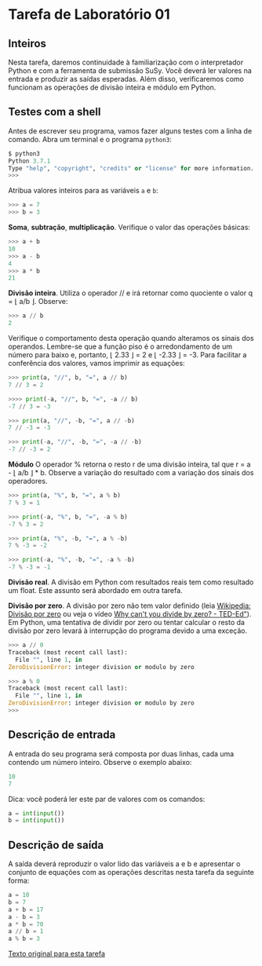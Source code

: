 # Tarefa de Laboratório 01

## Inteiros

Nesta tarefa, daremos continuidade à familiarização com o interpretador Python e com a ferramenta de submissão SuSy. Você deverá ler valores na entrada e produzir as saídas esperadas. Além disso, verificaremos como funcionam as operações de divisão inteira e módulo em Python.

## Testes com a shell

Antes de escrever seu programa, vamos fazer alguns testes com a linha de comando. Abra um terminal e o programa `python3`:

```python
$ python3
Python 3.7.1 
Type "help", "copyright", "credits" or "license" for more information.
>>>  
```

Atribua valores inteiros para as variáveis `a` e `b`:

```python
>>> a = 7
>>> b = 3 
```

**Soma**, **subtração**, **multiplicação**. Verifique o valor das operações básicas:

```python
>>> a + b
10
>>> a - b
4
>>> a * b
21
```

**Divisão inteira**. Utiliza o operador // e irá retornar como quociente o valor q = ⌊ a/b ⌋. Observe:

```python
>>> a // b
2
```

Verifique o comportamento desta operação quando alteramos os sinais dos operandos. Lembre-se que a função piso é o arredondamento de um número para baixo e, portanto, ⌊ 2.33 ⌋ = 2 e ⌊ -2.33 ⌋ = -3. Para facilitar a conferência dos valores, vamos imprimir as equações:

```python
>>> print(a, "//", b, "=", a // b)
7 // 3 = 2

>>>> print(-a, "//", b, "=", -a // b)
-7 // 3 = -3

>>> print(a, "//", -b, "=", a // -b)
7 // -3 = -3

>>> print(-a, "//", -b, "=", -a // -b)
-7 // -3 = 2
```

**Módulo** O operador % retorna o resto r de uma divisão inteira, tal que r = a - ⌊ a/b ⌋ * b. Observe a variação do resultado com a variação dos sinais dos operadores.

```python
>>> print(a, "%", b, "=", a % b)
7 % 3 = 1

>>> print(-a, "%", b, "=", -a % b)
-7 % 3 = 2

>>> print(a, "%", -b, "=", a % -b)
7 % -3 = -2

>>> print(-a, "%", -b, "=", -a % -b)
-7 % -3 = -1
```

**Divisão real**. A divisão em Python com resultados reais tem como resultado um float. Este assunto será abordado em outra tarefa.

**Divisão por zero**. A divisão por zero não tem valor definido (leia [Wikipedia: Divisão por zero](https://pt.wikipedia.org/wiki/Divis%C3%A3o_por_zero) ou veja o vídeo [Why can't you divide by zero? - TED-Ed"](https://www.youtube.com/watch?v=NKmGVE85GUU)). Em Python, uma tentativa de dividir por zero ou tentar calcular o resto da divisão por zero levará à interrupção do programa devido a uma exceção.

```python
>>> a // 0
Traceback (most recent call last):
  File "", line 1, in 
ZeroDivisionError: integer division or modulo by zero

>>> a % 0
Traceback (most recent call last):
  File "", line 1, in 
ZeroDivisionError: integer division or modulo by zero
>>>
```

## Descrição de entrada

A entrada do seu programa será composta por duas linhas, cada uma contendo um número inteiro. Observe o exemplo abaixo:

```python
10
7
```

Dica: você poderá ler este par de valores com os comandos:

```python
a = int(input())
b = int(input())
```

## Descrição de saída

A saída deverá reproduzir o valor lido das variáveis a e b e apresentar o conjunto de equações com as operações descritas nesta tarefa da seguinte forma:

```python
a = 10
b = 7
a + b = 17
a - b = 3
a * b = 70
a // b = 1
a % b = 3
```

[Texto original para esta tarefa](https://www.ic.unicamp.br/~mc102/labs/roteiro-lab01.html)